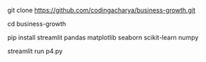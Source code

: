 git clone https://github.com/codingacharya/business-growth.git

cd business-growth

pip install streamlit pandas matplotlib seaborn scikit-learn numpy

streamlit run p4.py
